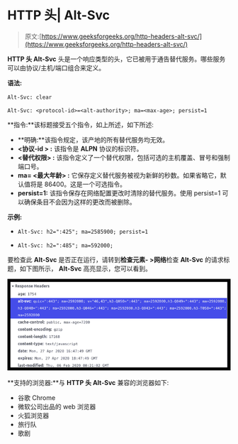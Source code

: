 # HTTP 头| Alt-Svc

> 原文:[https://www.geeksforgeeks.org/http-headers-alt-svc/](https://www.geeksforgeeks.org/http-headers-alt-svc/)

**HTTP 头 Alt-Svc** 头是一个响应类型的头，它已被用于通告替代服务。哪些服务可以由协议/主机/端口组合来定义。

**语法:**

```
Alt-Svc: clear
```

```
Alt-Svc: <protocol-id>=<alt-authority>; ma=<max-age>; persist=1
```

**指令:**该标题接受五个指令，如上所述，如下所述:

*   **明确:**该指令规定，该产地的所有替代服务均无效。
*   **<协议-id > :** 该指令是 **ALPN** 协议的标识符。
*   **<替代权限> :** 该指令定义了一个替代权限，包括可选的主机覆盖、冒号和强制端口号。
*   **ma= <最大年龄> :** 它保存定义替代服务被视为新鲜的秒数。如果省略它，默认值将是 86400。这是一个可选指令。
*   **persist=1:** 该指令保存在网络配置更改时清除的替代服务。使用 persist=1 可以确保条目不会因为这样的更改而被删除。

**示例:**

*   ```
    Alt-Svc: h2=":425"; ma=2585900; persist=1
    ```

*   ```
    Alt-Svc: h2=":485"; ma=592000; 

    ```

要检查此 **Alt-Svc** 是否正在运行，请转到**检查元素- >网络**检查 **Alt-Svc** 的请求标题，如下图所示， **Alt-Svc** 高亮显示，您可以看到。

![](img/731692b2f8a1557ed8b53d8d8bb380d1.png)

**支持的浏览器:**与 **HTTP 头 Alt-Svc** 兼容的浏览器如下:

*   谷歌 Chrome
*   微软公司出品的 web 浏览器
*   火狐浏览器
*   旅行队
*   歌剧